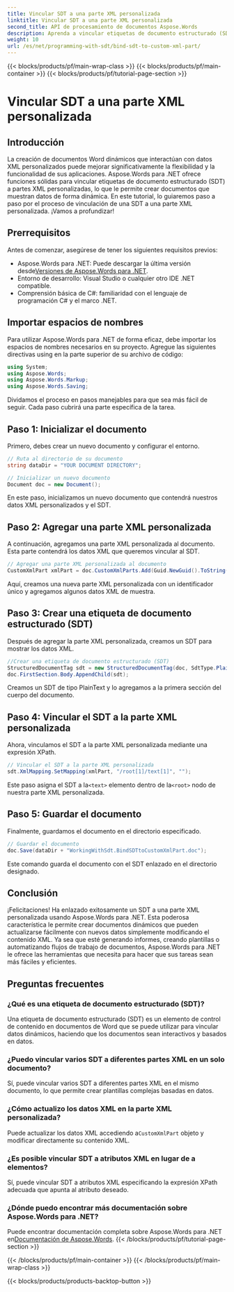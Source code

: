 ```yaml
---
title: Vincular SDT a una parte XML personalizada
linktitle: Vincular SDT a una parte XML personalizada
second_title: API de procesamiento de documentos Aspose.Words
description: Aprenda a vincular etiquetas de documento estructurado (SDT) a partes XML personalizadas en documentos de Word usando Aspose.Words para .NET con este tutorial paso a paso.
weight: 10
url: /es/net/programming-with-sdt/bind-sdt-to-custom-xml-part/
---
```


{{< blocks/products/pf/main-wrap-class >}}
{{< blocks/products/pf/main-container >}}
{{< blocks/products/pf/tutorial-page-section >}}

# Vincular SDT a una parte XML personalizada

## Introducción

La creación de documentos Word dinámicos que interactúan con datos XML personalizados puede mejorar significativamente la flexibilidad y la funcionalidad de sus aplicaciones. Aspose.Words para .NET ofrece funciones sólidas para vincular etiquetas de documento estructurado (SDT) a partes XML personalizadas, lo que le permite crear documentos que muestran datos de forma dinámica. En este tutorial, lo guiaremos paso a paso por el proceso de vinculación de una SDT a una parte XML personalizada. ¡Vamos a profundizar!

## Prerrequisitos

Antes de comenzar, asegúrese de tener los siguientes requisitos previos:

-  Aspose.Words para .NET: Puede descargar la última versión desde[Versiones de Aspose.Words para .NET](https://releases.aspose.com/words/net/).
- Entorno de desarrollo: Visual Studio o cualquier otro IDE .NET compatible.
- Comprensión básica de C#: familiaridad con el lenguaje de programación C# y el marco .NET.

## Importar espacios de nombres

Para utilizar Aspose.Words para .NET de forma eficaz, debe importar los espacios de nombres necesarios en su proyecto. Agregue las siguientes directivas using en la parte superior de su archivo de código:

```csharp
using System;
using Aspose.Words;
using Aspose.Words.Markup;
using Aspose.Words.Saving;
```

Dividamos el proceso en pasos manejables para que sea más fácil de seguir. Cada paso cubrirá una parte específica de la tarea.

## Paso 1: Inicializar el documento

Primero, debes crear un nuevo documento y configurar el entorno.

```csharp
// Ruta al directorio de su documento
string dataDir = "YOUR DOCUMENT DIRECTORY";

// Inicializar un nuevo documento
Document doc = new Document();
```

En este paso, inicializamos un nuevo documento que contendrá nuestros datos XML personalizados y el SDT.

## Paso 2: Agregar una parte XML personalizada

A continuación, agregamos una parte XML personalizada al documento. Esta parte contendrá los datos XML que queremos vincular al SDT.

```csharp
// Agregar una parte XML personalizada al documento
CustomXmlPart xmlPart = doc.CustomXmlParts.Add(Guid.NewGuid().ToString("B"), "<root><text>Hello, World!</text></root>");
```

Aquí, creamos una nueva parte XML personalizada con un identificador único y agregamos algunos datos XML de muestra.

## Paso 3: Crear una etiqueta de documento estructurado (SDT)

Después de agregar la parte XML personalizada, creamos un SDT para mostrar los datos XML.

```csharp
//Crear una etiqueta de documento estructurado (SDT)
StructuredDocumentTag sdt = new StructuredDocumentTag(doc, SdtType.PlainText, MarkupLevel.Block);
doc.FirstSection.Body.AppendChild(sdt);
```

Creamos un SDT de tipo PlainText y lo agregamos a la primera sección del cuerpo del documento.

## Paso 4: Vincular el SDT a la parte XML personalizada

Ahora, vinculamos el SDT a la parte XML personalizada mediante una expresión XPath.

```csharp
// Vincular el SDT a la parte XML personalizada
sdt.XmlMapping.SetMapping(xmlPart, "/root[1]/text[1]", "");
```

 Este paso asigna el SDT a la`<text>` elemento dentro de la`<root>` nodo de nuestra parte XML personalizada.

## Paso 5: Guardar el documento

Finalmente, guardamos el documento en el directorio especificado.

```csharp
// Guardar el documento
doc.Save(dataDir + "WorkingWithSdt.BindSDTtoCustomXmlPart.doc");
```

Este comando guarda el documento con el SDT enlazado en el directorio designado.

## Conclusión

¡Felicitaciones! Ha enlazado exitosamente un SDT a una parte XML personalizada usando Aspose.Words para .NET. Esta poderosa característica le permite crear documentos dinámicos que pueden actualizarse fácilmente con nuevos datos simplemente modificando el contenido XML. Ya sea que esté generando informes, creando plantillas o automatizando flujos de trabajo de documentos, Aspose.Words para .NET le ofrece las herramientas que necesita para hacer que sus tareas sean más fáciles y eficientes.

## Preguntas frecuentes

### ¿Qué es una etiqueta de documento estructurado (SDT)?
Una etiqueta de documento estructurado (SDT) es un elemento de control de contenido en documentos de Word que se puede utilizar para vincular datos dinámicos, haciendo que los documentos sean interactivos y basados en datos.

### ¿Puedo vincular varios SDT a diferentes partes XML en un solo documento?
Sí, puede vincular varios SDT a diferentes partes XML en el mismo documento, lo que permite crear plantillas complejas basadas en datos.

### ¿Cómo actualizo los datos XML en la parte XML personalizada?
 Puede actualizar los datos XML accediendo a`CustomXmlPart` objeto y modificar directamente su contenido XML.

### ¿Es posible vincular SDT a atributos XML en lugar de a elementos?
Sí, puede vincular SDT a atributos XML especificando la expresión XPath adecuada que apunta al atributo deseado.

### ¿Dónde puedo encontrar más documentación sobre Aspose.Words para .NET?
 Puede encontrar documentación completa sobre Aspose.Words para .NET en[Documentación de Aspose.Words](https://reference.aspose.com/words/net/).
{{< /blocks/products/pf/tutorial-page-section >}}

{{< /blocks/products/pf/main-container >}}
{{< /blocks/products/pf/main-wrap-class >}}

{{< blocks/products/products-backtop-button >}}
